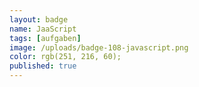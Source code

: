 ```yaml
---
layout: badge
name: JaaScript
tags: [aufgaben]
image: /uploads/badge-108-javascript.png
color: rgb(251, 216, 60);
published: true
---
```


